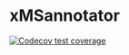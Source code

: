 # xMSannotator

  <!-- badges: start -->
  [![Codecov test coverage](https://codecov.io/gh/hechth/recetox-xMSannotator/branch/master/graph/badge.svg)](https://codecov.io/gh/hechth/recetox-xMSannotator?branch=master)
  <!-- badges: end -->